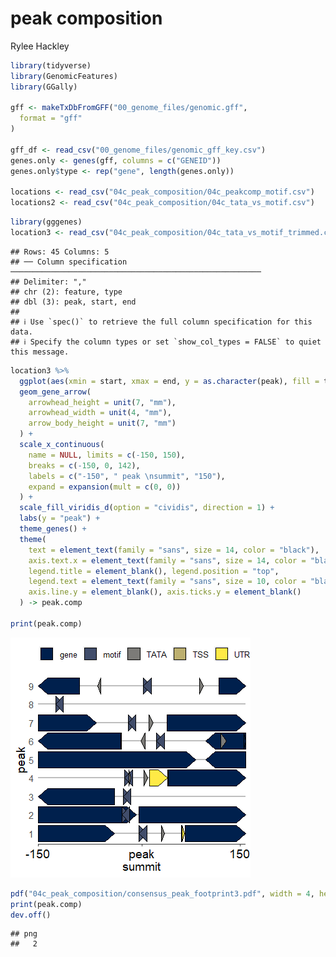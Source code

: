 peak composition
================
Rylee Hackley

``` r
library(tidyverse)
library(GenomicFeatures)
library(GGally)

gff <- makeTxDbFromGFF("00_genome_files/genomic.gff",
  format = "gff"
)

gff_df <- read_csv("00_genome_files/genomic_gff_key.csv")
genes.only <- genes(gff, columns = c("GENEID"))
genes.only$type <- rep("gene", length(genes.only))

locations <- read_csv("04c_peak_composition/04c_peakcomp_motif.csv")
locations2 <- read_csv("04c_peak_composition/04c_tata_vs_motif.csv")
```

``` r
library(gggenes)
location3 <- read_csv("04c_peak_composition/04c_tata_vs_motif_trimmed.csv")
```

    ## Rows: 45 Columns: 5
    ## ── Column specification ────────────────────────────────────────────────────────
    ## Delimiter: ","
    ## chr (2): feature, type
    ## dbl (3): peak, start, end
    ## 
    ## ℹ Use `spec()` to retrieve the full column specification for this data.
    ## ℹ Specify the column types or set `show_col_types = FALSE` to quiet this message.

``` r
location3 %>%
  ggplot(aes(xmin = start, xmax = end, y = as.character(peak), fill = type)) +
  geom_gene_arrow(
    arrowhead_height = unit(7, "mm"),
    arrowhead_width = unit(4, "mm"),
    arrow_body_height = unit(7, "mm")
  ) +
  scale_x_continuous(
    name = NULL, limits = c(-150, 150),
    breaks = c(-150, 0, 142),
    labels = c("-150", " peak \nsummit", "150"),
    expand = expansion(mult = c(0, 0))
  ) +
  scale_fill_viridis_d(option = "cividis", direction = 1) +
  labs(y = "peak") +
  theme_genes() +
  theme(
    text = element_text(family = "sans", size = 14, color = "black"),
    axis.text.x = element_text(family = "sans", size = 14, color = "black"),
    legend.title = element_blank(), legend.position = "top",
    legend.text = element_text(family = "sans", size = 10, color = "black"),
    axis.line.y = element_blank(), axis.ticks.y = element_blank()
  ) -> peak.comp

print(peak.comp)
```

![](04c_footprint_files/figure-gfm/unnamed-chunk-2-1.png)<!-- -->

``` r
pdf("04c_peak_composition/consensus_peak_footprint3.pdf", width = 4, height = 4)
print(peak.comp)
dev.off()
```

    ## png 
    ##   2
